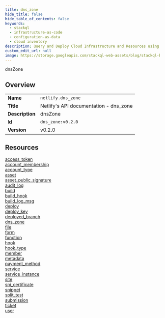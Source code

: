 ```yaml
---
title: dns_zone
hide_title: false
hide_table_of_contents: false
keywords:
  - stackql
  - infrastructure-as-code
  - configuration-as-data
  - cloud inventory
description: Query and Deploy Cloud Infrastructure and Resources using SQL
custom_edit_url: null
image: https://storage.googleapis.com/stackql-web-assets/blog/stackql-blog-post-featured-image.png
---
```

dnsZone  
    

## Overview
<table><tbody>
<tr><td><b>Name</b></td><td><code>netlify.dns_zone</code></td></tr>
<tr><td><b>Title</b></td><td>Netlify's API documentation - dns_zone</td></tr>
<tr><td><b>Description</b></td><td>dnsZone</td></tr>
<tr><td><b>Id</b></td><td><code>dns_zone:v0.2.0</code></td></tr>
<tr><td><b>Version</b></td><td>v0.2.0</td></tr>
</tbody></table>

## Resources
<div class="row">
<div class="providerDocColumn">
<a href="/docs/providers/netlify/dns_zone/access_token">access_token</a><br />
<a href="/docs/providers/netlify/dns_zone/account_membership">account_membership</a><br />
<a href="/docs/providers/netlify/dns_zone/account_type">account_type</a><br />
<a href="/docs/providers/netlify/dns_zone/asset">asset</a><br />
<a href="/docs/providers/netlify/dns_zone/asset_public_signature">asset_public_signature</a><br />
<a href="/docs/providers/netlify/dns_zone/audit_log">audit_log</a><br />
<a href="/docs/providers/netlify/dns_zone/build">build</a><br />
<a href="/docs/providers/netlify/dns_zone/build_hook">build_hook</a><br />
<a href="/docs/providers/netlify/dns_zone/build_log_msg">build_log_msg</a><br />
<a href="/docs/providers/netlify/dns_zone/deploy">deploy</a><br />
<a href="/docs/providers/netlify/dns_zone/deploy_key">deploy_key</a><br />
<a href="/docs/providers/netlify/dns_zone/deployed_branch">deployed_branch</a><br />
<a href="/docs/providers/netlify/dns_zone/dns_zone">dns_zone</a><br />
<a href="/docs/providers/netlify/dns_zone/file">file</a><br />
<a href="/docs/providers/netlify/dns_zone/form">form</a><br />
</div>
<div class="providerDocColumn">
<a href="/docs/providers/netlify/dns_zone/function">function</a><br />
<a href="/docs/providers/netlify/dns_zone/hook">hook</a><br />
<a href="/docs/providers/netlify/dns_zone/hook_type">hook_type</a><br />
<a href="/docs/providers/netlify/dns_zone/member">member</a><br />
<a href="/docs/providers/netlify/dns_zone/metadata">metadata</a><br />
<a href="/docs/providers/netlify/dns_zone/payment_method">payment_method</a><br />
<a href="/docs/providers/netlify/dns_zone/service">service</a><br />
<a href="/docs/providers/netlify/dns_zone/service_instance">service_instance</a><br />
<a href="/docs/providers/netlify/dns_zone/site">site</a><br />
<a href="/docs/providers/netlify/dns_zone/sni_certificate">sni_certificate</a><br />
<a href="/docs/providers/netlify/dns_zone/snippet">snippet</a><br />
<a href="/docs/providers/netlify/dns_zone/split_test">split_test</a><br />
<a href="/docs/providers/netlify/dns_zone/submission">submission</a><br />
<a href="/docs/providers/netlify/dns_zone/ticket">ticket</a><br />
<a href="/docs/providers/netlify/dns_zone/user">user</a><br />
</div>
</div>
